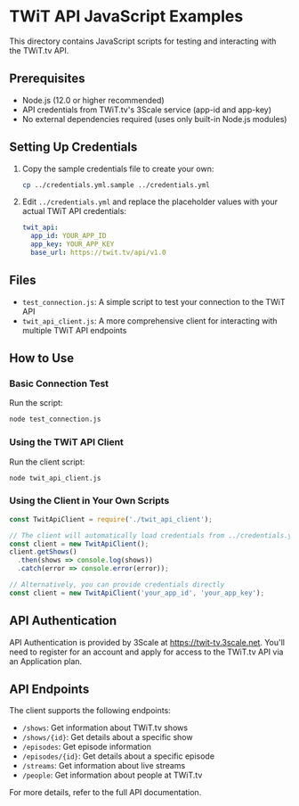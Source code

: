 # TWiT API JavaScript Examples

This directory contains JavaScript scripts for testing and interacting with the TWiT.tv API.

## Prerequisites

- Node.js (12.0 or higher recommended)
- API credentials from TWiT.tv's 3Scale service (app-id and app-key)
- No external dependencies required (uses only built-in Node.js modules)

## Setting Up Credentials

1. Copy the sample credentials file to create your own:
   ```bash
   cp ../credentials.yml.sample ../credentials.yml
   ```

2. Edit `../credentials.yml` and replace the placeholder values with your actual TWiT API credentials:
   ```yaml
   twit_api:
     app_id: YOUR_APP_ID
     app_key: YOUR_APP_KEY
     base_url: https://twit.tv/api/v1.0
   ```

## Files

- `test_connection.js`: A simple script to test your connection to the TWiT API
- `twit_api_client.js`: A more comprehensive client for interacting with multiple TWiT API endpoints

## How to Use

### Basic Connection Test

Run the script:

```bash
node test_connection.js
```

### Using the TWiT API Client

Run the client script:

```bash
node twit_api_client.js
```

### Using the Client in Your Own Scripts

```javascript
const TwitApiClient = require('./twit_api_client');

// The client will automatically load credentials from ../credentials.yml
const client = new TwitApiClient();
client.getShows()
  .then(shows => console.log(shows))
  .catch(error => console.error(error));

// Alternatively, you can provide credentials directly
const client = new TwitApiClient('your_app_id', 'your_app_key');
```

## API Authentication

API Authentication is provided by 3Scale at https://twit-tv.3scale.net. You'll need to register for an account and apply for access to the TWiT.tv API via an Application plan.

## API Endpoints

The client supports the following endpoints:

- `/shows`: Get information about TWiT.tv shows
- `/shows/{id}`: Get details about a specific show
- `/episodes`: Get episode information
- `/episodes/{id}`: Get details about a specific episode
- `/streams`: Get information about live streams
- `/people`: Get information about people at TWiT.tv

For more details, refer to the full API documentation.
